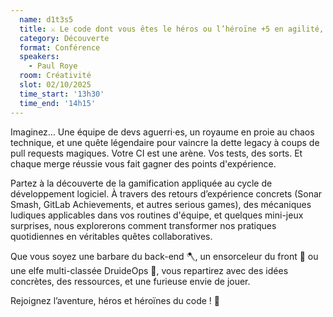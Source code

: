 ```yaml
---
  name: d1t3s5
  title: ⚔️ Le code dont vous êtes le héros ou l’héroïne +5 en agilité, +10 en fun !
  category: Découverte
  format: Conférence
  speakers: 
    - Paul Roye
  room: Créativité
  slot: 02/10/2025
  time_start: '13h30'
  time_end: '14h15'
---
```

Imaginez… Une équipe de devs aguerri·es, un royaume en proie au chaos technique, et une quête légendaire pour vaincre la dette legacy à coups de pull requests magiques. Votre CI est une arène. Vos tests, des sorts. Et chaque merge réussie vous fait gagner des points d'expérience.

Partez à la découverte de la gamification appliquée au cycle de développement logiciel. À travers des retours d’expérience concrets (Sonar Smash, GitLab Achievements, et autres serious games), des mécaniques ludiques applicables dans vos routines d'équipe, et quelques mini-jeux surprises, nous explorerons comment transformer nos pratiques quotidiennes en véritables quêtes collaboratives.

Que vous soyez une barbare du back-end 🪓, un ensorceleur du front 🔮 ou une elfe multi-classée DruideOps 🌿, vous repartirez avec des idées concrètes, des ressources, et une furieuse envie de jouer.

Rejoignez l’aventure, héros et héroïnes du code ! 🎲
